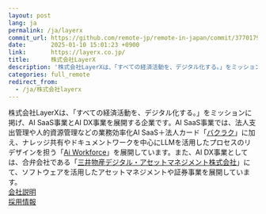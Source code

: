```yaml
---
layout: post
lang: ja
permalink: /ja/layerx
commit_url: https://github.com/remote-jp/remote-in-japan/commit/377017959289228275a7000a68b36da91de0321a
date:       2025-01-10 15:01:23 +0900
link:       https://layerx.co.jp/
title:      株式会社LayerX
description: '株式会社LayerXは、「すべての経済活動を、デジタル化する。」をミッションに掲げ、AI SaaS事業とAI DX事業を展開する企業です。AI SaaS事業では、法人支出管理や人的資源管理などの業務効率化AI SaaS＋法人カード「バクラク」に加え、ナレッジ共有やドキュメントワークを中心にLLMを活用したプロセスのリデザインを担う「Ai Workforce」を展開しています。また、AI DX事業としては、合弁会社である「三井物産デジタル・アセットマネジメント株式会社」にて、ソフトウェアを活用したアセットマネジメントや証券事業を展開しています。   会社説明   採用情報'
categories: full_remote
redirect_from:
  - /ja/株式会社layerx
---
```


<p>株式会社LayerXは、「すべての経済活動を、デジタル化する。」をミッションに掲げ、AI SaaS事業とAI DX事業を展開する企業です。AI SaaS事業では、法人支出管理や人的資源管理などの業務効率化AI SaaS＋法人カード「<a href="https://bakuraku.jp/">バクラク</a>」に加え、ナレッジ共有やドキュメントワークを中心にLLMを活用したプロセスのリデザインを担う「<a href="https://getaiworkforce.com/">Ai Workforce</a>」を展開しています。また、AI DX事業としては、合弁会社である「<a href="https://corp.mitsui-x.com/">三井物産デジタル・アセットマネジメント株式会社</a>」にて、ソフトウェアを活用したアセットマネジメントや証券事業を展開しています。 <br /> <a href="https://speakerdeck.com/layerx/company-deck">会社説明</a> <br /> <a href="https://layerx.co.jp/jobs/">採用情報</a></p>
